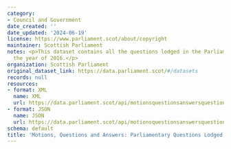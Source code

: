```yaml
---
category:
- Council and Government
date_created: ''
date_updated: '2024-06-19'
license: https://www.parliament.scot/about/copyright
maintainer: Scottish Parliament
notes: <p>This dataset contains all the questions lodged in the Parliament during
  the year of 2016.</p>
organization: Scottish Parliament
original_dataset_link: https://data.parliament.scot/#/datasets
records: null
resources:
- format: XML
  name: XML
  url: https://data.parliament.scot/api/motionsquestionsanswersquestions?year=2016
- format: JSON
  name: JSON
  url: https://data.parliament.scot/api/motionsquestionsanswersquestions?year=2016
schema: default
title: 'Motions, Questions and Answers: Parliamentary Questions Lodged (2016)'
---
```

